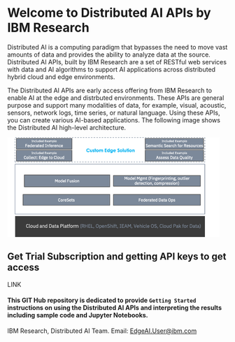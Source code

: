# Welcome to Distributed AI APIs by IBM Research

Distributed AI is a computing paradigm that bypasses the need to move vast amounts of data and provides the ability to analyze data at the source. Distributed AI APIs, built by IBM Research are a set of RESTful web services with data and AI algorithms to support AI applications across distributed hybrid cloud and edge environments. 

The Distributed AI APIs are early access offering from IBM Research to enable AI at the edge and distrbuted environments. These APIs are general purpose and support many modalities of data, for example, visual, acoustic, sensors, network logs, time series, or natural language. Using these APIs, you can create various AI-based applications. The following image shows the Distributed AI high-level architecture.

![alt text](https://github.com/IBM/edge-ai-apis/blob/master/Images/EdgeAI_HighLevel_Arch_v1.png)


## Get Trial Subscription and getting API keys to get access
LINK 





#### This GIT Hub repository is dedicated to provide `Getting Started` instructions on using the Distributed AI APIs and interpreting the results including sample code and Jupyter Notebooks.


IBM Research, Distributed AI Team.
Email: EdgeAI.User@ibm.com
